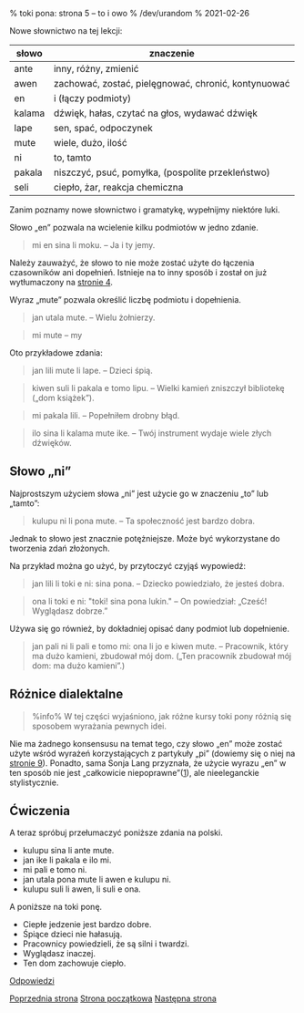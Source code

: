 % toki pona: strona 5 – to i owo
% /dev/urandom
% 2021-02-26

Nowe słownictwo na tej lekcji:

| słowo | znaczenie |
|----|----|
| ante | inny, różny, zmienić |
| awen | zachować, zostać, pielęgnować, chronić, kontynuować |
| en | i (łączy podmioty) |
| kalama | dźwięk, hałas, czytać na głos, wydawać dźwięk |
| lape | sen, spać, odpoczynek |
| mute | wiele, dużo, ilość |
| ni | to, tamto |
| pakala | niszczyć, psuć, pomyłka, (pospolite przekleństwo) |
| seli | ciepło, żar, reakcja chemiczna |

Zanim poznamy nowe słownictwo i gramatykę, wypełnijmy niektóre luki.

Słowo „en” pozwala na wcielenie kilku podmiotów w jedno zdanie.

> mi en sina li moku. – Ja i ty jemy.

Należy zauważyć, że słowo to nie może zostać użyte do łączenia
czasowników ani dopełnień. Istnieje na to inny sposób i został on
już wytłumaczony na [stronie 4](pl_4.html).

Wyraz „mute” pozwala określić liczbę podmiotu i dopełnienia.

> jan utala mute. – Wielu żołnierzy.

> mi mute – my

Oto przykładowe zdania:

> jan lili mute li lape. – Dzieci śpią.

> kiwen suli li pakala e tomo lipu. – Wielki kamień zniszczył bibliotekę
> („dom książek”).

> mi pakala lili. – Popełniłem drobny błąd.

> ilo sina li kalama mute ike. – Twój instrument wydaje wiele złych dźwięków.

## Słowo „ni”

Najprostszym użyciem słowa „ni” jest użycie go w znaczeniu „to” lub „tamto”:

> kulupu ni li pona mute. – Ta społeczność jest bardzo dobra.

Jednak to słowo jest znacznie potężniejsze.
Może być wykorzystane do tworzenia zdań złożonych.

Na przykład można go użyć, by przytoczyć czyjąś wypowiedź:

> jan lili li toki e ni: sina pona. – Dziecko powiedziało, że jesteś dobra.

> ona li toki e ni: "toki! sina pona lukin." – On powiedział: „Cześć!
> Wyglądasz dobrze.”

Używa się go również, by dokładniej opisać dany podmiot lub dopełnienie.

> jan pali ni li pali e tomo mi: ona li jo e kiwen mute. – Pracownik,
który ma dużo kamieni, zbudował mój dom. („Ten pracownik zbudował mój dom:
ma dużo kamieni”.)

## Różnice dialektalne

> %info%
> W tej części wyjaśniono, jak różne kursy toki pony różnią się
> sposobem wyrażania pewnych idei.

Nie ma żadnego konsensusu na temat tego, czy słowo „en” może zostać
użyte wśród wyrażeń korzystających z partykuły „pi” (dowiemy się
o niej na [stronie 9](9.html)). Ponadto, sama Sonja Lang przyznała,
że użycie wyrazu „en” w ten sposób nie jest „całkowicie
niepoprawne”([1][mapona_en]), ale nieeleganckie stylistycznie.

[mapona_en]: https://discord.com/channels/301377942062366741/301377942062366741/640764719614918656

## Ćwiczenia

A teraz spróbuj przełumaczyć poniższe zdania na polski.

* kulupu sina li ante mute.
* jan ike li pakala e ilo mi.
* mi pali e tomo ni.
* jan utala pona mute li awen e kulupu ni.
* kulupu suli li awen, li suli e ona.

A poniższe na toki ponę.

* Ciepłe jedzenie jest bardzo dobre.
* Śpiące dzieci nie hałasują.
* Pracownicy powiedzieli, że są silni i twardzi.
* Wyglądasz inaczej.
* Ten dom zachowuje ciepło.

[Odpowiedzi](pl_answers.html#p5)

[Poprzednia strona](pl_4.html) [Strona początkowa](pl_index.html) [Następna strona](pl_6.html)
